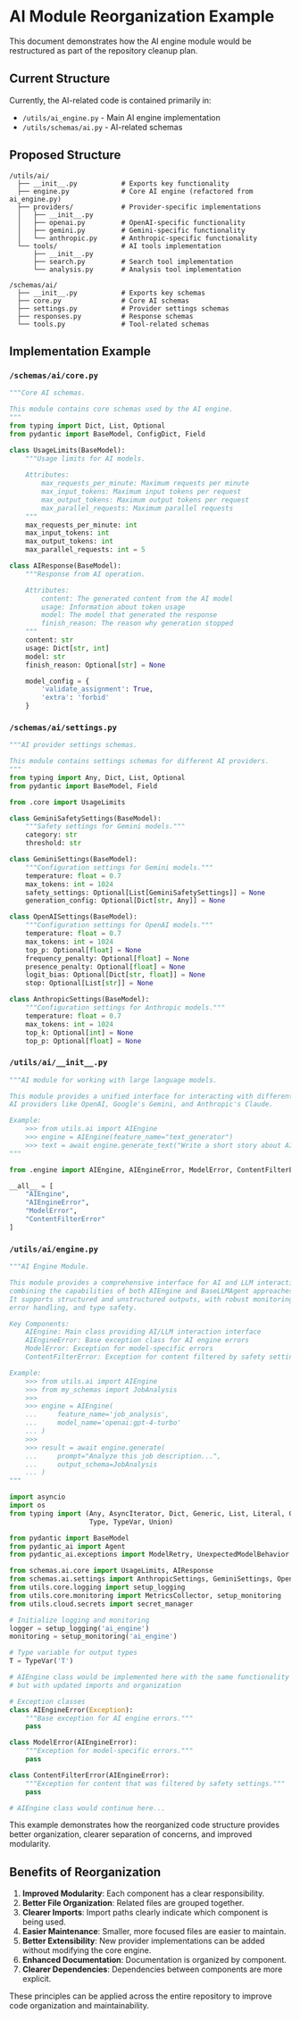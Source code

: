 # AI Module Reorganization Example

This document demonstrates how the AI engine module would be restructured as part of the repository cleanup plan.

## Current Structure

Currently, the AI-related code is contained primarily in:
- `/utils/ai_engine.py` - Main AI engine implementation
- `/utils/schemas/ai.py` - AI-related schemas

## Proposed Structure

```
/utils/ai/
  ├── __init__.py           # Exports key functionality
  ├── engine.py             # Core AI engine (refactored from ai_engine.py)
  ├── providers/            # Provider-specific implementations
  │   ├── __init__.py
  │   ├── openai.py         # OpenAI-specific functionality
  │   ├── gemini.py         # Gemini-specific functionality
  │   └── anthropic.py      # Anthropic-specific functionality
  └── tools/                # AI tools implementation
      ├── __init__.py
      ├── search.py         # Search tool implementation
      └── analysis.py       # Analysis tool implementation

/schemas/ai/
  ├── __init__.py           # Exports key schemas
  ├── core.py               # Core AI schemas
  ├── settings.py           # Provider settings schemas
  ├── responses.py          # Response schemas
  └── tools.py              # Tool-related schemas
```

## Implementation Example

### `/schemas/ai/core.py`

```python
"""Core AI schemas.

This module contains core schemas used by the AI engine.
"""
from typing import Dict, List, Optional
from pydantic import BaseModel, ConfigDict, Field

class UsageLimits(BaseModel):
    """Usage limits for AI models.
    
    Attributes:
        max_requests_per_minute: Maximum requests per minute
        max_input_tokens: Maximum input tokens per request
        max_output_tokens: Maximum output tokens per request
        max_parallel_requests: Maximum parallel requests
    """
    max_requests_per_minute: int
    max_input_tokens: int
    max_output_tokens: int
    max_parallel_requests: int = 5

class AIResponse(BaseModel):
    """Response from AI operation.

    Attributes:
        content: The generated content from the AI model
        usage: Information about token usage
        model: The model that generated the response
        finish_reason: The reason why generation stopped
    """
    content: str
    usage: Dict[str, int]
    model: str
    finish_reason: Optional[str] = None

    model_config = {
        'validate_assignment': True,
        'extra': 'forbid'
    }
```

### `/schemas/ai/settings.py`

```python
"""AI provider settings schemas.

This module contains settings schemas for different AI providers.
"""
from typing import Any, Dict, List, Optional
from pydantic import BaseModel, Field

from .core import UsageLimits

class GeminiSafetySettings(BaseModel):
    """Safety settings for Gemini models."""
    category: str
    threshold: str

class GeminiSettings(BaseModel):
    """Configuration settings for Gemini models."""
    temperature: float = 0.7
    max_tokens: int = 1024
    safety_settings: Optional[List[GeminiSafetySettings]] = None
    generation_config: Optional[Dict[str, Any]] = None

class OpenAISettings(BaseModel):
    """Configuration settings for OpenAI models."""
    temperature: float = 0.7
    max_tokens: int = 1024
    top_p: Optional[float] = None
    frequency_penalty: Optional[float] = None
    presence_penalty: Optional[float] = None
    logit_bias: Optional[Dict[str, float]] = None
    stop: Optional[List[str]] = None

class AnthropicSettings(BaseModel):
    """Configuration settings for Anthropic models."""
    temperature: float = 0.7
    max_tokens: int = 1024
    top_k: Optional[int] = None
    top_p: Optional[float] = None
```

### `/utils/ai/__init__.py`

```python
"""AI module for working with large language models.

This module provides a unified interface for interacting with different 
AI providers like OpenAI, Google's Gemini, and Anthropic's Claude.

Example:
    >>> from utils.ai import AIEngine
    >>> engine = AIEngine(feature_name="text_generator")
    >>> text = await engine.generate_text("Write a short story about AI")
"""

from .engine import AIEngine, AIEngineError, ModelError, ContentFilterError

__all__ = [
    "AIEngine", 
    "AIEngineError", 
    "ModelError", 
    "ContentFilterError"
]
```

### `/utils/ai/engine.py`

```python
"""AI Engine Module.

This module provides a comprehensive interface for AI and LLM interactions,
combining the capabilities of both AIEngine and BaseLLMAgent approaches.
It supports structured and unstructured outputs, with robust monitoring,
error handling, and type safety.

Key Components:
    AIEngine: Main class providing AI/LLM interaction interface
    AIEngineError: Base exception class for AI engine errors
    ModelError: Exception for model-specific errors
    ContentFilterError: Exception for content filtered by safety settings

Example:
    >>> from utils.ai import AIEngine
    >>> from my_schemas import JobAnalysis
    >>> 
    >>> engine = AIEngine(
    ...     feature_name='job_analysis',
    ...     model_name='openai:gpt-4-turbo'
    ... )
    >>> 
    >>> result = await engine.generate(
    ...     prompt="Analyze this job description...",
    ...     output_schema=JobAnalysis
    ... )
"""

import asyncio
import os
from typing import (Any, AsyncIterator, Dict, Generic, List, Literal, Optional,
                    Type, TypeVar, Union)

from pydantic import BaseModel
from pydantic_ai import Agent
from pydantic_ai.exceptions import ModelRetry, UnexpectedModelBehavior

from schemas.ai.core import UsageLimits, AIResponse
from schemas.ai.settings import AnthropicSettings, GeminiSettings, OpenAISettings, GeminiSafetySettings
from utils.core.logging import setup_logging
from utils.core.monitoring import MetricsCollector, setup_monitoring
from utils.cloud.secrets import secret_manager

# Initialize logging and monitoring
logger = setup_logging('ai_engine')
monitoring = setup_monitoring('ai_engine')

# Type variable for output types
T = TypeVar('T')

# AIEngine class would be implemented here with the same functionality
# but with updated imports and organization

# Exception classes
class AIEngineError(Exception):
    """Base exception for AI engine errors."""
    pass

class ModelError(AIEngineError):
    """Exception for model-specific errors."""
    pass

class ContentFilterError(AIEngineError):
    """Exception for content that was filtered by safety settings."""
    pass

# AIEngine class would continue here...
```

This example demonstrates how the reorganized code structure provides better organization, clearer separation of concerns, and improved modularity.

## Benefits of Reorganization

1. **Improved Modularity**: Each component has a clear responsibility.
2. **Better File Organization**: Related files are grouped together.
3. **Clearer Imports**: Import paths clearly indicate which component is being used.
4. **Easier Maintenance**: Smaller, more focused files are easier to maintain.
5. **Better Extensibility**: New provider implementations can be added without modifying the core engine.
6. **Enhanced Documentation**: Documentation is organized by component.
7. **Clearer Dependencies**: Dependencies between components are more explicit.

These principles can be applied across the entire repository to improve code organization and maintainability.
